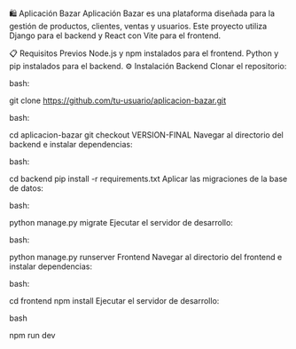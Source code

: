 🛍️ Aplicación Bazar
Aplicación Bazar es una plataforma diseñada para la gestión de productos, clientes, ventas y usuarios. Este proyecto utiliza Django para el backend y React con Vite para el frontend.

📋 Requisitos Previos
Node.js y npm instalados para el frontend.
Python y pip instalados para el backend.
⚙️ Instalación
Backend
Clonar el repositorio:

bash:

git clone https://github.com/tu-usuario/aplicacion-bazar.git

bash:

cd aplicacion-bazar
git checkout VERSION-FINAL
Navegar al directorio del backend e instalar dependencias:

bash:

cd backend
pip install -r requirements.txt
Aplicar las migraciones de la base de datos:

bash:

python manage.py migrate
Ejecutar el servidor de desarrollo:

bash:

python manage.py runserver
Frontend
Navegar al directorio del frontend e instalar dependencias:

bash:

cd frontend
npm install
Ejecutar el servidor de desarrollo:

bash

npm run dev
